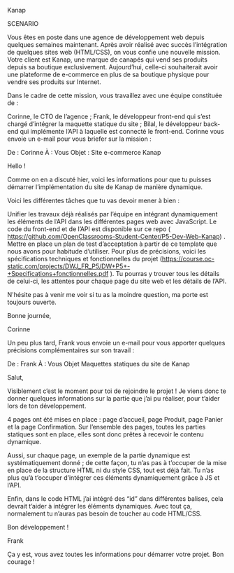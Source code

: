Kanap

SCENARIO

Vous êtes en poste dans une agence de développement web depuis quelques semaines maintenant. 
Après avoir réalisé avec succès l’intégration de quelques sites web (HTML/CSS), on vous confie une nouvelle mission.
Votre client est Kanap, une marque de canapés qui vend ses produits depuis sa boutique exclusivement. 
Aujourd’hui, celle-ci souhaiterait avoir une plateforme de e-commerce en plus de sa boutique physique pour vendre ses produits sur Internet.

Dans le cadre de cette mission, vous travaillez avec une équipe constituée de :

Corinne, le CTO de l’agence ;
Frank, le développeur front-end qui s’est chargé d’intégrer la maquette statique du site ;
Bilal, le développeur back-end qui implémente l’API à laquelle est connecté le front-end.
Corinne vous envoie un e-mail pour vous briefer sur la mission :

De : Corinne
À : Vous
Objet : Site e-commerce Kanap 

Hello !

Comme on en a discuté hier, voici les informations pour que tu puisses démarrer l’implémentation du site de Kanap de manière dynamique. 

Voici les différentes tâches que tu vas devoir mener à bien :

Unifier les travaux déjà réalisés par l’équipe en intégrant dynamiquement les éléments de l’API dans les différentes pages web avec JavaScript. 
Le code du front-end et de l’API est disponible sur ce repo ( https://github.com/OpenClassrooms-Student-Center/P5-Dev-Web-Kanap) .
Mettre en place un plan de test d’acceptation à partir de ce template que nous avons pour habitude d’utiliser.
Pour plus de précisions, voici les spécifications techniques et fonctionnelles du projet 
(https://course.oc-static.com/projects/DWJ_FR_P5/DW+P5+-+Specifications+fonctionnelles.pdf ). 
Tu pourras y trouver tous les détails de celui-ci, les attentes pour chaque page du site web et les détails de l’API. 

N'hésite pas à venir me voir si tu as la moindre question, ma porte est toujours ouverte.

Bonne journée,

Corinne




Un peu plus tard, Frank vous envoie un e-mail pour vous apporter quelques précisions complémentaires sur son travail :

De : Frank
À : Vous
Objet Maquettes statiques du site de Kanap 

Salut,

Visiblement c’est le moment pour toi de rejoindre le projet ! Je viens donc te donner quelques informations sur la partie que j’ai pu réaliser, 
pour t’aider lors de ton développement.

4 pages ont été mises en place : page d’accueil, page Produit, page Panier et la page Confirmation. Sur l’ensemble des pages, 
toutes les parties statiques sont en place, elles sont donc prêtes à recevoir le contenu dynamique.

Aussi, sur chaque page, un exemple de la partie dynamique est systématiquement donné ; de cette façon, tu n’as pas à t’occuper de la mise 
en place de la structure HTML ni du style CSS, tout est déjà fait. Tu n’as plus qu’à t’occuper d’intégrer ces éléments dynamiquement grâce 
à JS et l’API.

Enfin, dans le code HTML j’ai intégré des “id” dans différentes balises, cela devrait t’aider à intégrer les éléments dynamiques. Avec tout ça, 
normalement tu n’auras pas besoin de toucher au code HTML/CSS.

Bon développement !

Frank

Ça y est, vous avez toutes les informations pour démarrer votre projet. Bon courage !

